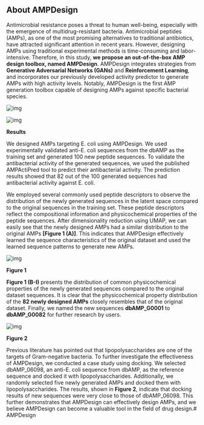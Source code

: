 ## **About AMPDesign**

Antimicrobial resistance poses a threat to human well-being, especially with the emergence of multidrug-resistant bacteria. Antimicrobial peptides (AMPs), as one of the most promising alternatives to traditional antibiotics, have attracted significant attention in recent years. However, designing AMPs using traditional experimental methods is time-consuming and labor-intensive. Therefore, in this study, **we propose an out-of-the-box AMP design toolbox, named AMPDesign**. AMPDesign integrates strategies from **Generative Adversarial Networks (GANs)** and **Reinforcement Learning**, and incorporates our previously developed activity predictor to generate AMPs with high activity levels. Notably, AMPDesign is the first AMP generation toolbox capable of designing AMPs against specific bacterial species.



![img](https://awi.cuhk.edu.cn/~dbAMP/assets/img/generation_fig3.png)

![img](https://awi.cuhk.edu.cn/~dbAMP/assets/img/generation_fig4.png)



**Results**

We designed AMPs targeting E. coli using AMPDesign. We used experimentally validated anti-E. coli sequences from the dbAMP as the training set and generated 100 new peptide sequences. To validate the antibacterial activity of the generated sequences, we used the published AMPActiPred tool to predict their antibacterial activity. The prediction results showed that 82 out of the 100 generated sequences had antibacterial activity against E. coli.

We employed several commonly used peptide descriptors to observe the distribution of the newly generated sequences in the latent space compared to the original sequences in the training set. These peptide descriptors reflect the compositional information and physicochemical properties of the peptide sequences. After dimensionality reduction using UMAP, we can easily see that the newly designed AMPs had a similar distribution to the original AMPs **[Figure 1 (A)]**. This indicates that AMPDesign effectively learned the sequence characteristics of the original dataset and used the learned sequence patterns to generate new AMPs.

![img](https://awi.cuhk.edu.cn/~dbAMP/assets/img/generation_fig1.png)

**Figure 1**

**Figure 1 (B-I)** presents the distribution of common physicochemical properties of the newly generated sequences compared to the original dataset sequences. It is clear that the physicochemical property distribution of the **82 newly designed AMPs** closely resembles that of the original dataset. Finally, we named the new sequences **dbAMP_G0001** to **dbAMP_G0082** for further research by users.

![img](https://awi.cuhk.edu.cn/~dbAMP/assets/img/generation_fig2.png)

**Figure 2**

Previous literature has pointed out that lipopolysaccharides are one of the targets of Gram-negative bacteria. To further investigate the effectiveness of AMPDesign, we conducted a case study using docking. We selected dbAMP_06098, an anti-E. coli sequence from dbAMP, as the reference sequence and docked it with lipopolysaccharides. Additionally, we randomly selected five newly generated AMPs and docked them with lipopolysaccharides. The results, shown in **Figure 2**, indicate that docking results of new sequences were very close to those of dbAMP_06098. This further demonstrates that AMPDesign can effectively design AMPs, and we believe AMPDesign can become a valuable tool in the field of drug design.# AMPDesign


